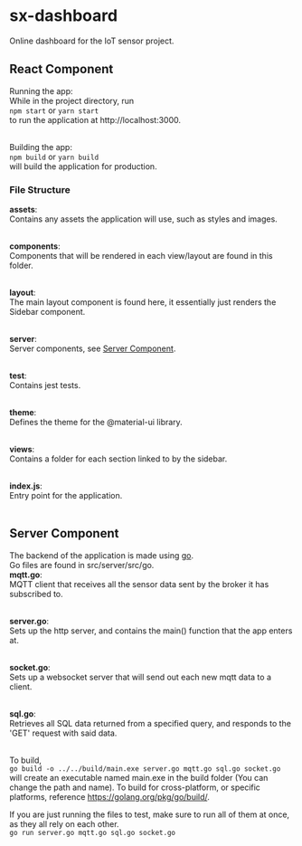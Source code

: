 # sx-dashboard
Online dashboard for the IoT sensor project.
## React Component

Running the app:  
While in the project directory, run  
`npm start` or `yarn start`  
to run the application at http://localhost:3000.  
<br />

Building the app:  
`npm build` or `yarn build`  
will build the application for production.

### File Structure

**assets**:  
Contains any assets the application will use, such as styles and images.  
<br />

**components**:  
Components that will be rendered in each view/layout are found in this folder.  
<br />

**layout**:  
The main layout component is found here, it essentially just renders the Sidebar component.  
<br />

**server**:  
Server components, see [Server Component](#server-component).  
<br />

**__test__**:  
Contains jest tests.  
<br />

**theme**:  
Defines the theme for the @material-ui library.  
<br />

**views**:  
Contains a folder for each section linked to by the sidebar.  
<br />

**index.js**:  
Entry point for the application.  
<br />

## Server Component

The backend of the application is made using [go](https://golang.org/).  
Go files are found in src/server/src/go.  
**mqtt.go**:  
MQTT client that receives all the sensor data sent by the broker it has subscribed to.  
<br />

**server.go**:  
Sets up the http server, and contains the main() function that the app enters at.  
<br />

**socket.go**:  
Sets up a websocket server that will send out each new mqtt data to a client.  
<br />

**sql.go**:  
Retrieves all SQL data returned from a specified query, and responds to the 'GET' request with said data.  
<br />

To build,  
 `go build -o ../../build/main.exe server.go mqtt.go sql.go socket.go`  
 will create an executable named main.exe in the build folder (You can change the path and name). To build for cross-platform, or specific platforms, reference https://golang.org/pkg/go/build/.  

 If you are just running the files to test, make sure to run all of them at once, as they all rely on each other.  
 `go run server.go mqtt.go sql.go socket.go`

